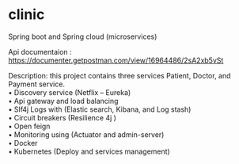 # clinic
Spring boot and Spring cloud (microservices)

Api documentaion : https://documenter.getpostman.com/view/16964486/2sA2xb5vSt

Description: this project contains three services Patient, Doctor, and Payment service. <br />
•	Discovery service (Netflix – Eureka) <br />
•	Api gateway and load balancing <br />
•	Slf4j Logs with (Elastic search, Kibana, and Log stash) <br />
•	Circuit breakers (Resilience 4j ) <br />
•	Open feign <br />
•	Monitoring using (Actuator and admin-server) <br />
•	Docker <br />
•	Kubernetes (Deploy and services management) <br />
